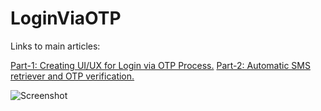 # LoginViaOTP

Links to main articles:

[Part-1: Creating UI/UX for Login via OTP Process.](https://eidk.org/Creating-UI-Login-OTP-EIDK.html) 
[Part-2: Automatic SMS retriever and OTP verification.](https://eidk.org/Creating-UI-Login-OTP-part2-EIDK.html)


![Screenshot](https://github.com/mwshubham/LoginViaOTP/blob/master/screenshots/Screenshot.png?raw=true)
